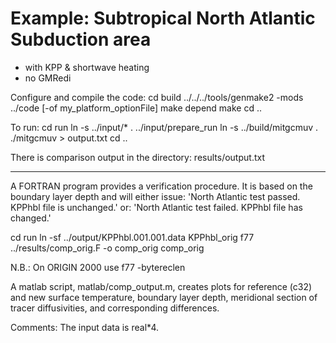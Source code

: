 Example: Subtropical North Atlantic Subduction area
====================================================
- with KPP & shortwave heating
- no GMRedi

Configure and compile the code:
  cd build
  ../../../tools/genmake2 -mods ../code [-of my_platform_optionFile]
  make depend
  make
  cd ..

To run:
  cd run
  ln -s ../input/* .
  ../input/prepare_run
  ln -s ../build/mitgcmuv .
  ./mitgcmuv > output.txt
  cd ..

There is comparison output in the directory:
  results/output.txt

----------------------------------------------------
A FORTRAN program provides a verification procedure.
It is based on the boundary layer depth and will either issue:
'North Atlantic test passed.  KPPhbl file is unchanged.'
or:
'North Atlantic test failed.  KPPhbl file has changed.'

  cd run
  ln -sf ../output/KPPhbl.001.001.data KPPhbl_orig
  f77 ../results/comp_orig.F -o comp_orig
  comp_orig

N.B.: On ORIGIN 2000 use f77 -bytereclen

A matlab script, matlab/comp_output.m, creates plots for
reference (c32) and new surface temperature, boundary layer depth,
meridional section of tracer diffusivities, and
corresponding differences.

Comments:
The input data is real*4.
